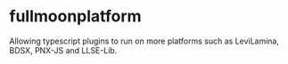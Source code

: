 # fullmoonplatform
Allowing typescript plugins to run on more platforms such as LeviLamina, BDSX, PNX-JS and LLSE-Lib.
